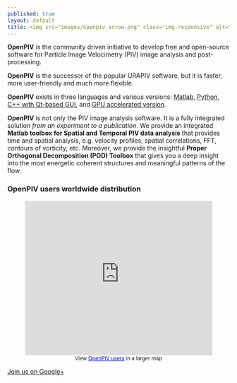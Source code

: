 ```yaml
---
published: true
layout: default
title: <img src="images/openpiv_arrow.png" class="img-responsive" alt="OpenPIV"> 
---
```




<div class="jumbotron">
<p>
	<strong>OpenPIV</strong> is the community driven initiative to develop free and open-source software for Particle Image Velocimetry (PIV) image analysis and post-processing.
</p>
</div>

**OpenPIV** is the successor of the popular URAPIV software, but it is faster, more user-friendly and much more flexible.

**OpenPIV** exists in three languages and various versions: [Matlab](https://github.com/OpenPIV/openpiv-matlab), [Python](https://github.com/OpenPIV/openpiv-python),  [C++ with Qt-based GUI](https://github.com/OpenPIV/openpiv-c--qt), and [GPU accelerated version](https://github.com/OpenPIV/openpiv-python-gpu).


**OpenPIV** is not only the PIV image analysis software. It is a fully integrated solution *from an experiment to a publication*. We provide an integrated **Matlab toolbox for Spatial and Temporal PIV data analysis** that provides time and spatial analysis, e.g. velocity profiles, spatial correlations, FFT, contours of vorticity, etc. Moreover, we provide the insightful **Proper Orthogonal Decomposition (POD) Toolbox** that gives you a deep insight into the most energetic coherent structures and meaningful patterns of the flow.



### OpenPIV users worldwide distribution

<html>
<center>
<iframe width="425" height="350" frameborder="0" scrolling="no" marginheight="0" marginwidth="0" src="https://maps.google.com/maps/ms?ie=UTF8&amp;oe=UTF8&amp;source=embed&amp;msa=0&amp;msid=207169972588554588833.00045824a18bf9a95094a&amp;t=h&amp;ll=5.615986,27.421875&amp;spn=153.235694,298.828125&amp;z=1&amp;output=embed"></iframe><br /><small>View <a href="https://maps.google.com/maps/ms?ie=UTF8&amp;oe=UTF8&amp;source=embed&amp;msa=0&amp;msid=207169972588554588833.00045824a18bf9a95094a&amp;t=h&amp;ll=5.615986,27.421875&amp;spn=153.235694,298.828125&amp;z=1" style="color:#0000FF;text-align:left">OpenPIV users</a> in a larger map</small>
</center>
</html>

<a href="https://plus.google.com/109825446414710739212" rel="publisher">Join us on Google+</a>

[Matlab]: https://github.com/OpenPIV/openpiv-matlab
[Python]: http://www.openpiv.net/openpiv-python/
